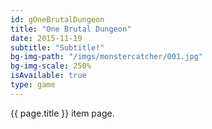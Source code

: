 ```yaml
---
id: gOneBrutalDungeon
title: "One Brutal Dungeon"
date: 2015-11-19
subtitle: "Subtitle!"
bg-img-path: "/imgs/monstercatcher/001.jpg"
bg-img-scale: 250%
isAvailable: true
type: game
---
```

{{ page.title }} item page.